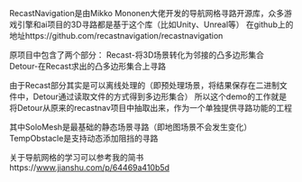 RecastNavigation是由Mikko Mononen大佬开发的导航网格寻路开源库，众多游戏引擎和ai项目的3D寻路都是基于这个库（比如Unity、Unreal等）
在github上的地址https://github.com/recastnavigation/recastnavigation

原项目中包含了两个部分：
Recast-将3D场景转化为邻接的凸多边形集合
Detour-在Recast求出的凸多边形集合上寻路

由于Recast部分其实是可以离线处理的（即预处理场景，将结果保存在二进制文件中，Detour通过读取文件的方式得到多边形集合）
所以这个demo的工作就是将Detour从原来的recastnav项目中抽取出来，作为一个单独提供寻路功能的工程

其中SoloMesh是最基础的静态场景寻路（即地图场景不会发生变化）
TempObstacle是支持动态添加阻挡的寻路

关于导航网格的学习可以参考我的简书https://www.jianshu.com/p/64469a410b5d
